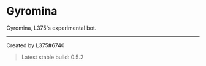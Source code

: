 # Gyromina

Gyromina, L375's experimental bot.

***

Created by L375#6740

> Latest stable build: 0.5.2
